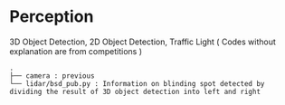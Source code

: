 # Perception

3D Object Detection, 2D Object Detection, Traffic Light
( Codes without explanation are from competitions )

    .
    ├── camera : previous
    └── lidar/bsd_pub.py : Information on blinding spot detected by dividing the result of 3D object detection into left and right
